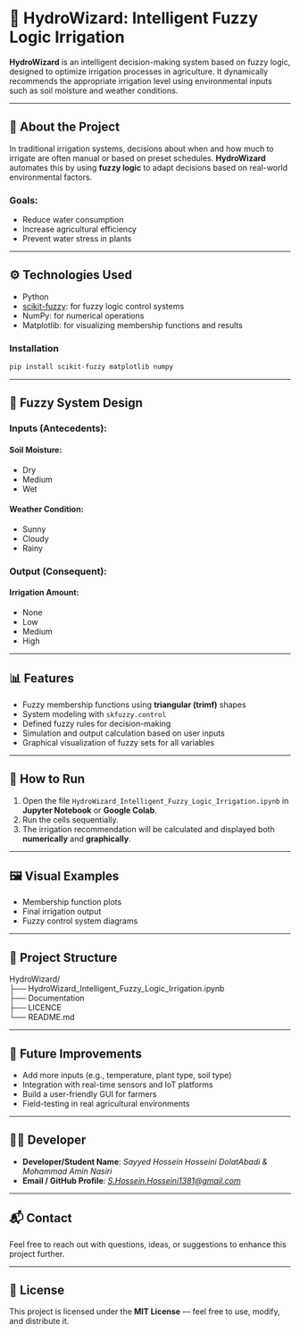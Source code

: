 # 🌿 HydroWizard: Intelligent Fuzzy Logic Irrigation

**HydroWizard** is an intelligent decision-making system based on fuzzy logic, designed to optimize irrigation processes in agriculture. It dynamically recommends the appropriate irrigation level using environmental inputs such as soil moisture and weather conditions.

---

## 🧠 About the Project

In traditional irrigation systems, decisions about when and how much to irrigate are often manual or based on preset schedules. **HydroWizard** automates this by using **fuzzy logic** to adapt decisions based on real-world environmental factors.

### Goals:
- Reduce water consumption
- Increase agricultural efficiency
- Prevent water stress in plants

---

## ⚙️ Technologies Used

- Python
- [scikit-fuzzy](https://github.com/scikit-fuzzy/scikit-fuzzy): for fuzzy logic control systems
- NumPy: for numerical operations
- Matplotlib: for visualizing membership functions and results

### Installation

```bash
pip install scikit-fuzzy matplotlib numpy
```

---

## 🧩 Fuzzy System Design

### Inputs (Antecedents):

#### Soil Moisture:
- Dry  
- Medium  
- Wet

#### Weather Condition:
- Sunny  
- Cloudy  
- Rainy

### Output (Consequent):

#### Irrigation Amount:
- None  
- Low  
- Medium  
- High

---

## 📊 Features

- Fuzzy membership functions using **triangular (trimf)** shapes  
- System modeling with `skfuzzy.control`  
- Defined fuzzy rules for decision-making  
- Simulation and output calculation based on user inputs  
- Graphical visualization of fuzzy sets for all variables  

---

## 🧪 How to Run

1. Open the file `HydroWizard_Intelligent_Fuzzy_Logic_Irrigation.ipynb` in **Jupyter Notebook** or **Google Colab**.  
2. Run the cells sequentially.  
3. The irrigation recommendation will be calculated and displayed both **numerically** and **graphically**.  

---

## 🖼️ Visual Examples

- Membership function plots  
- Final irrigation output  
- Fuzzy control system diagrams

---

## 📁 Project Structure
HydroWizard/<br>
├── HydroWizard_Intelligent_Fuzzy_Logic_Irrigation.ipynb<br>
├── Documentation<br>
├── LICENCE<br>
└── README.md
 
---

## 🔧 Future Improvements

- Add more inputs (e.g., temperature, plant type, soil type)
- Integration with real-time sensors and IoT platforms
- Build a user-friendly GUI for farmers
- Field-testing in real agricultural environments

---

## 🧑‍💻 Developer

- **Developer/Student Name**: *Sayyed Hossein Hosseini DolatAbadi & Mohammad Amin Nasiri*
- **Email / GitHub Profile**: *S.Hossein.Hosseini1381@gmail.com*

---

## 📬 Contact

Feel free to reach out with questions, ideas, or suggestions to enhance this project further.

---

## 🔖 License

This project is licensed under the **MIT License** — feel free to use, modify, and distribute it.
